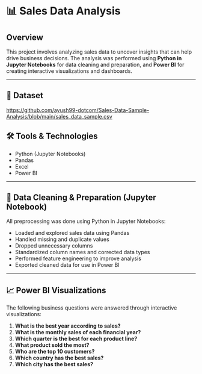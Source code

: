 # 📊 Sales Data Analysis

## Overview
This project involves analyzing sales data to uncover insights that can help drive business decisions. The analysis was performed using **Python in Jupyter Notebooks** for data cleaning and preparation, and **Power BI** for creating interactive visualizations and dashboards.

---
## 📁 Dataset
https://github.com/ayush99-dotcom/Sales-Data-Sample-Analysis/blob/main/sales_data_sample.csv

## 🛠️ Tools & Technologies
- Python (Jupyter Notebooks)  
- Pandas
- Excel 
- Power BI  

---

## 🧹 Data Cleaning & Preparation (Jupyter Notebook)
All preprocessing was done using Python in Jupyter Notebooks:
- Loaded and explored sales data using Pandas  
- Handled missing and duplicate values 
- Dropped unnecessary columns 
- Standardized column names and corrected data types  
- Performed feature engineering to improve analysis  
- Exported cleaned data for use in Power BI  

---

## 📈 Power BI Visualizations
The following business questions were answered through interactive visualizations:

1. **What is the best year according to sales?**  
2. **What is the monthly sales of each financial year?**  
3. **Which quarter is the best for each product line?**  
4. **What product sold the most?**  
5. **Who are the top 10 customers?**  
6. **Which country has the best sales?** 
7. **Which city has the best sales?**  
